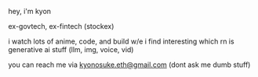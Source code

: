 hey, i'm kyon

ex-govtech, ex-fintech (stockex)

i watch lots of anime, code, and build w/e i find interesting which rn is generative ai stuff (llm, img, voice, vid)

you can reach me via kyonosuke.eth@gmail.com (dont ask me dumb stuff)
